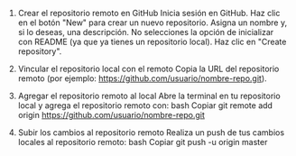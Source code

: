 1. Crear el repositorio remoto en GitHub
Inicia sesión en GitHub.
Haz clic en el botón "New" para crear un nuevo repositorio.
Asigna un nombre y, si lo deseas, una descripción.
No selecciones la opción de inicializar con README (ya que ya tienes un repositorio local).
Haz clic en "Create repository".

2. Vincular el repositorio local con el remoto
Copia la URL del repositorio remoto (por ejemplo: https://github.com/usuario/nombre-repo.git).

3. Agregar el repositorio remoto al local
Abre la terminal en tu repositorio local y agrega el repositorio remoto con:
bash
Copiar
git remote add origin https://github.com/usuario/nombre-repo.git

4. Subir los cambios al repositorio remoto
Realiza un push de tus cambios locales al repositorio remoto:
bash
Copiar
git push -u origin master
